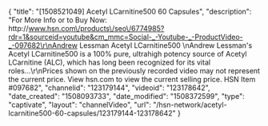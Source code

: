 {
    "title": "[1508521049] Acetyl LCarnitine500  60 Capsules",
    "description": "For More Info or to Buy Now: http:\/\/www.hsn.com\/products\/seo\/6774985?rdr=1&sourceid=youtube&cm_mmc=Social-_-Youtube-_-ProductVideo-_-097682\r\nAndrew Lessman Acetyl LCarnitine500 \nAndrew Lessman's Acetyl LCarnitine500 is a 100% pure, ultrahigh potency source of Acetyl LCarnitine (ALC), which has long been recognized for its vital roles...\r\nPrices shown on the previously recorded video may not represent the current price.  View hsn.com to view the current selling price. HSN Item #097682",
    "channelid": "123179144",
    "videoid": "123178642",
    "date_created": "1508093733",
    "date_modified": "1508372599",
    "type": "captivate",
    "layout": "channelVideo",
    "url": "\/hsn-network\/acetyl-lcarnitine500-60-capsules\/123179144-123178642"
}